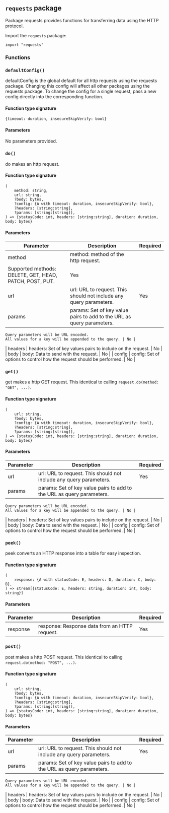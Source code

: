 ## `requests` package

Package requests provides functions for transferring data using the HTTP protocol.

Import the `requests` package:

```flux
import "requests"
```

### Functions

### `defaultConfig()`

defaultConfig is the global default for all http requests using the requests package.
Changing this config will affect all other packages using the requests package.
To change the config for a single request, pass a new config directly into the corresponding function.

#### Function type signature

```flux
{timeout: duration, insecureSkipVerify: bool}
```

#### Parameters

No parameters provided.

### `do()`

do makes an http request.

#### Function type signature

```flux
(
    method: string,
    url: string,
    ?body: bytes,
    ?config: {A with timeout: duration, insecureSkipVerify: bool},
    ?headers: [string:string],
    ?params: [string:[string]],
) => {statusCode: int, headers: [string:string], duration: duration, body: bytes}
```

#### Parameters

| Parameter | Description | Required |
| --- | --- | --- |
| method | method: method of the http request.
     Supported methods: DELETE, GET, HEAD, PATCH, POST, PUT. | Yes |
| url | url: URL to request. This should not include any query parameters. | Yes |
| params | params: Set of key value pairs to add to the URL as query parameters.
    Query parameters will be URL encoded.
    All values for a key will be appended to the query. | No |
| headers | headers: Set of key values pairs to include on the request. | No |
| body | body: Data to send with the request. | No |
| config | config: Set of options to control how the request should be performed. | No |
### `get()`

get makes a http GET request. This identical to calling `request.do(method: "GET", ...)`.

#### Function type signature

```flux
(
    url: string,
    ?body: bytes,
    ?config: {A with timeout: duration, insecureSkipVerify: bool},
    ?headers: [string:string],
    ?params: [string:[string]],
) => {statusCode: int, headers: [string:string], duration: duration, body: bytes}
```

#### Parameters

| Parameter | Description | Required |
| --- | --- | --- |
| url | url: URL to request. This should not include any query parameters. | Yes |
| params | params: Set of key value pairs to add to the URL as query parameters.
    Query parameters will be URL encoded.
    All values for a key will be appended to the query. | No |
| headers | headers: Set of key values pairs to include on the request. | No |
| body | body: Data to send with the request. | No |
| config | config: Set of options to control how the request should be performed. | No |
### `peek()`

peek converts an HTTP response into a table for easy inspection.

#### Function type signature

```flux
(
    response: {A with statusCode: E, headers: D, duration: C, body: B},
) => stream[{statusCode: E, headers: string, duration: int, body: string}]
```

#### Parameters

| Parameter | Description | Required |
| --- | --- | --- |
| response | response: Response data from an HTTP request. | Yes |
### `post()`

post makes a http POST request. This identical to calling `request.do(method: "POST", ...)`.

#### Function type signature

```flux
(
    url: string,
    ?body: bytes,
    ?config: {A with timeout: duration, insecureSkipVerify: bool},
    ?headers: [string:string],
    ?params: [string:[string]],
) => {statusCode: int, headers: [string:string], duration: duration, body: bytes}
```

#### Parameters

| Parameter | Description | Required |
| --- | --- | --- |
| url | url: URL to request. This should not include any query parameters. | Yes |
| params | params: Set of key value pairs to add to the URL as query parameters.
    Query parameters will be URL encoded.
    All values for a key will be appended to the query. | No |
| headers | headers: Set of key values pairs to include on the request. | No |
| body | body: Data to send with the request. | No |
| config | config: Set of options to control how the request should be performed. | No |
